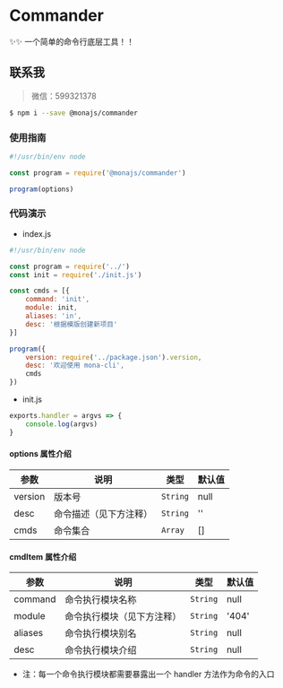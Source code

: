 # Commander

✨✨ 一个简单的命令行底层工具！！

## 联系我
> 微信：599321378


```bash
$ npm i --save @monajs/commander
```


### 使用指南

```js
#!/usr/bin/env node

const program = require('@monajs/commander')

program(options)

```

### 代码演示

- index.js
```js
#!/usr/bin/env node

const program = require('../')
const init = require('./init.js')

const cmds = [{
    command: 'init',
    module: init,
    aliases: 'in',
    desc: '根据模版创建新项目'
}]

program({
    version: require('../package.json').version,
    desc: '欢迎使用 mona-cli',
    cmds
})

```

- init.js
```js
exports.handler = argvs => {
    console.log(argvs)
}

```

#### options 属性介绍

| 参数 | 说明 | 类型 | 默认值 |
| --- | --- | --- | :-- |
| version | 版本号 | `String` | null |
| desc | 命令描述（见下方注释） | `String` | '' |
| cmds | 命令集合 | `Array` | [] |


#### cmdItem 属性介绍

| 参数 | 说明 | 类型 | 默认值 |
| --- | --- | --- | :-- |
| command | 命令执行模块名称 | `String` | null |
| module | 命令执行模块（见下方注释） | `String` | '404' |
| aliases | 命令执行模块别名 | `String` | null |
| desc | 命令执行模块介绍 | `String` | null |

* 注：每一个命令执行模块都需要暴露出一个 handler 方法作为命令的入口
